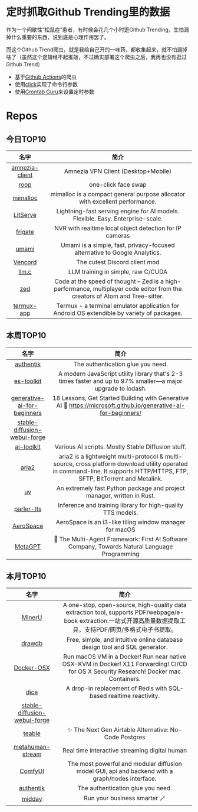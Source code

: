 # 定时抓取Github Trending里的数据

作为一个间歇性“松鼠症”患者，有时候会花几个小时逛Github Trending，生怕漏掉什么重要的东西，说到底是心理作用罢了。

而这个Github Trend爬虫，就是我给自己开的一味药，都收集起来，就不怕漏掉啥了（虽然这个逻辑经不起推敲，不过确实部署这个爬虫之后，我再也没有逛过Github Trend）

* 基于[Github Actions](https://docs.github.com/en/actions)的爬虫
* 使用[click](https://github.com/pallets/click)实现了命令行参数
* 使用[Crontab Guru](https://crontab.guru/)来设置定时参数

# Repos
## 今日TOP10 
<!-- START OF DAILY_TOP10_REPOS -->
| 名字 | 简介 |
| :----: | :----: |
| [amnezia-client](https://github.com/amnezia-vpn/amnezia-client) | Amnezia VPN Client (Desktop+Mobile) |
| [roop](https://github.com/s0md3v/roop) | one-click face swap |
| [mimalloc](https://github.com/microsoft/mimalloc) | mimalloc is a compact general purpose allocator with excellent performance. |
| [LitServe](https://github.com/Lightning-AI/LitServe) | Lightning-fast serving engine for AI models. Flexible. Easy. Enterprise-scale. |
| [frigate](https://github.com/blakeblackshear/frigate) | NVR with realtime local object detection for IP cameras |
| [umami](https://github.com/umami-software/umami) | Umami is a simple, fast, privacy-focused alternative to Google Analytics. |
| [Vencord](https://github.com/Vendicated/Vencord) | The cutest Discord client mod |
| [llm.c](https://github.com/karpathy/llm.c) | LLM training in simple, raw C/CUDA |
| [zed](https://github.com/zed-industries/zed) | Code at the speed of thought – Zed is a high-performance, multiplayer code editor from the creators of Atom and Tree-sitter. |
| [termux-app](https://github.com/termux/termux-app) | Termux - a terminal emulator application for Android OS extendible by variety of packages. |
<!-- END OF DAILY_TOP10_REPOS -->

## 本周TOP10
<!-- START OF WEEKLY_TOP10_REPOS -->
| 名字 | 简介 |
| :----: | :----: |
| [authentik](https://github.com/goauthentik/authentik) | The authentication glue you need. |
| [es-toolkit](https://github.com/toss/es-toolkit) | A modern JavaScript utility library that's 2-3 times faster and up to 97% smaller—a major upgrade to lodash. |
| [generative-ai-for-beginners](https://github.com/microsoft/generative-ai-for-beginners) | 18 Lessons, Get Started Building with Generative AI 🔗 https://microsoft.github.io/generative-ai-for-beginners/ |
| [stable-diffusion-webui-forge](https://github.com/lllyasviel/stable-diffusion-webui-forge) |  |
| [ai-toolkit](https://github.com/ostris/ai-toolkit) | Various AI scripts. Mostly Stable Diffusion stuff. |
| [aria2](https://github.com/aria2/aria2) | aria2 is a lightweight multi-protocol & multi-source, cross platform download utility operated in command-line. It supports HTTP/HTTPS, FTP, SFTP, BitTorrent and Metalink. |
| [uv](https://github.com/astral-sh/uv) | An extremely fast Python package and project manager, written in Rust. |
| [parler-tts](https://github.com/huggingface/parler-tts) | Inference and training library for high-quality TTS models. |
| [AeroSpace](https://github.com/nikitabobko/AeroSpace) | AeroSpace is an i3-like tiling window manager for macOS |
| [MetaGPT](https://github.com/geekan/MetaGPT) | 🌟 The Multi-Agent Framework: First AI Software Company, Towards Natural Language Programming |
<!-- END OF WEEKLY_TOP10_REPOS -->

## 本月TOP10
<!-- START OF MONTHLY_TOP10_REPOS -->
| 名字 | 简介 |
| :----: | :----: |
| [MinerU](https://github.com/opendatalab/MinerU) | A one-stop, open-source, high-quality data extraction tool, supports PDF/webpage/e-book extraction.一站式开源高质量数据提取工具，支持PDF/网页/多格式电子书提取。 |
| [drawdb](https://github.com/drawdb-io/drawdb) | Free, simple, and intuitive online database design tool and SQL generator. |
| [Docker-OSX](https://github.com/sickcodes/Docker-OSX) | Run macOS VM in a Docker! Run near native OSX-KVM in Docker! X11 Forwarding! CI/CD for OS X Security Research! Docker mac Containers. |
| [dice](https://github.com/DiceDB/dice) | A drop-in replacement of Redis with SQL-based realtime reactivity. |
| [stable-diffusion-webui-forge](https://github.com/lllyasviel/stable-diffusion-webui-forge) |  |
| [teable](https://github.com/teableio/teable) | ✨ The Next Gen Airtable Alternative: No-Code Postgres |
| [metahuman-stream](https://github.com/lipku/metahuman-stream) | Real time interactive streaming digital human |
| [ComfyUI](https://github.com/comfyanonymous/ComfyUI) | The most powerful and modular diffusion model GUI, api and backend with a graph/nodes interface. |
| [authentik](https://github.com/goauthentik/authentik) | The authentication glue you need. |
| [midday](https://github.com/midday-ai/midday) | Run your business smarter 🪄 |
<!-- END OF MONTHLY_TOP10_REPOS -->
